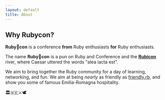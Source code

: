 ```yaml
---
layout: default
title: About
---
```


## Why Rubycon?

**Ruby🌊con** is a conference **from** Ruby enthusiasts **for** Ruby enthusiasts.

The name **Ruby🩵con** is a pun on Ruby and Conference and the **[Rubicon](https://en.wikipedia.org/wiki/Rubicon)** river, where Caesar uttered the words "alea iacta est".

We aim to bring together the Ruby community for a day of learning, networking, and fun. We aim at being *nearly* as friendly as [friendly.rb](https://friendlyrb.com/), and show you some of famous Emilia-Romagna hospitality.

🏛️🇲🇪⚔️🕊️
